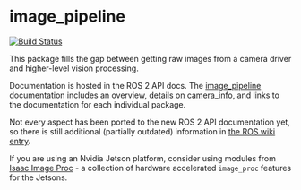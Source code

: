 image_pipeline
==============

[![Build Status](https://build.ros2.org/buildStatus/icon?job=Jdev__image_pipeline__ubuntu_noble_amd64)](https://build.ros2.org/job/Jdev__image_pipeline__ubuntu_noble_amd64/)

This package fills the gap between getting raw images from a camera driver and higher-level vision processing.

Documentation is hosted in the ROS 2 API docs.
The [image_pipeline](http://docs.ros.org/en/rolling/p/image_pipeline/)
documentation includes an overview,
[details on camera_info](http://docs.ros.org/en/rolling/p/image_pipeline/camera_info.html),
and links to the documentation for each individual package.

Not every aspect has been ported to the new ROS 2 API documentation yet, so
there is still additional (partially outdated) information
in [the ROS wiki entry](http://wiki.ros.org/image_pipeline).

If you are using an Nvidia Jetson platform, consider using modules from [Isaac Image Proc](https://github.com/NVIDIA-ISAAC-ROS/isaac_ros_image_pipeline) - a collection of hardware accelerated `image_proc` features for the Jetsons.
